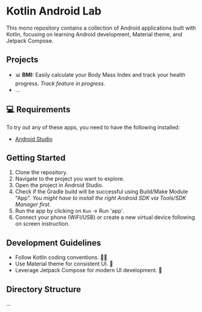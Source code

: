 # Kotlin Android Lab
This mono repository contains a collection of Android applications built with Kotlin, focusing on learning Android development, Material theme, and Jetpack Compose.

## Projects
- 📊 **BMI:** Easily calculate your Body Mass Index and track your health progress. _Track feature in progress_.
- ...

## 💻 Requirements
To try out any of these apps, you need to have the following installed:
- [Android Studio](https://developer.android.com/studio)

## Getting Started
1. Clone the repository.
2. Navigate to the project you want to explore.
3. Open the project in Android Studio.
4. Check if the Gradle build will be successful using Build/Make Module "App". _You might have to install the right Android SDK via Tools/SDK Manager first._
5. Run the app by clicking on ```Run``` -> Run 'app'.
6. Connect your phone (WiFI/USB) or create a new virtual device following on screen instruction.

## Development Guidelines
- Follow Kotlin coding conventions. 👩‍💻
- Use Material theme for consistent UI. 🎨
- Leverage Jetpack Compose for modern UI development. 🚀

## Directory Structure
...
